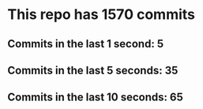 # This repo has 1570 commits

## Commits in the last 1 second: 5
## Commits in the last 5 seconds: 35
## Commits in the last 10 seconds: 65
